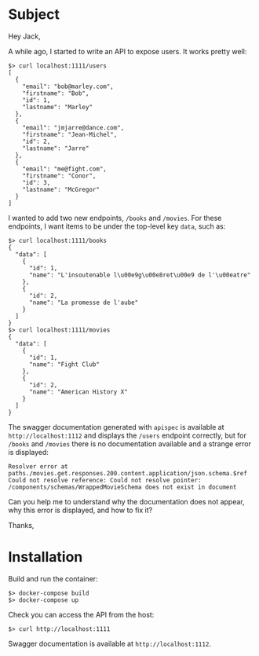 # Subject

Hey Jack,

A while ago, I started to write an API to expose users. It works pretty well:

```
$> curl localhost:1111/users
[
  {
    "email": "bob@marley.com",
    "firstname": "Bob",
    "id": 1,
    "lastname": "Marley"
  },
  {
    "email": "jmjarre@dance.com",
    "firstname": "Jean-Michel",
    "id": 2,
    "lastname": "Jarre"
  },
  {
    "email": "me@fight.com",
    "firstname": "Conor",
    "id": 3,
    "lastname": "McGregor"
  }
]
```

I wanted to add two new endpoints, `/books` and `/movies`. For these endpoints, I want items to be under the top-level key `data`, such as:

```
$> curl localhost:1111/books
{
  "data": [
    {
      "id": 1,
      "name": "L'insoutenable l\u00e9g\u00e8ret\u00e9 de l'\u00eatre"
    },
    {
      "id": 2,
      "name": "La promesse de l'aube"
    }
  ]
}
$> curl localhost:1111/movies
{
  "data": [
    {
      "id": 1,
      "name": "Fight Club"
    },
    {
      "id": 2,
      "name": "American History X"
    }
  ]
}
```

The swagger documentation generated with `apispec` is available at `http://localhost:1112` and displays the `/users` endpoint correctly, but for `/books` and `/movies` there is no documentation available and a strange error is displayed:

```
Resolver error at paths./movies.get.responses.200.content.application/json.schema.$ref
Could not resolve reference: Could not resolve pointer: /components/schemas/WrappedMovieSchema does not exist in document
```

Can you help me to understand why the documentation does not appear, why this error is displayed, and how to fix it?


Thanks,

# Installation

Build and run the container:

```
$> docker-compose build
$> docker-compose up
```

Check you can access the API from the host:

```
$> curl http://localhost:1111
```

Swagger documentation is available at `http://localhost:1112`.
